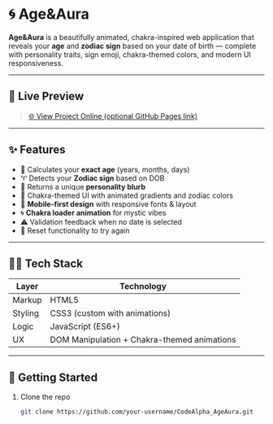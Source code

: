 # 🌀 Age&Aura

**Age&Aura** is a beautifully animated, chakra-inspired web application that reveals your **age** and **zodiac sign** based on your date of birth — complete with personality traits, sign emoji, chakra-themed colors, and modern UI responsiveness.

---

## 🔮 Live Preview

> [🌐 View Project Online (optional GitHub Pages link)](https://teethedeveloper.github.io/CodeAlpha_AgeAura/)

---

## ✨ Features

- 🎂 Calculates your **exact age** (years, months, days)
- ♈ Detects your **Zodiac sign** based on DOB
- 💫 Returns a unique **personality blurb**
- 🌈 Chakra-themed UI with animated gradients and zodiac colors
- 📱 **Mobile-first design** with responsive fonts & layout
- 🌀 **Chakra loader animation** for mystic vibes
- ⚠️ Validation feedback when no date is selected
- 🔁 Reset functionality to try again

---

## 🧙‍♂️ Tech Stack

| Layer      | Technology |
|------------|------------|
| Markup     | HTML5      |
| Styling    | CSS3 (custom with animations) |
| Logic      | JavaScript (ES6+) |
| UX         | DOM Manipulation + Chakra-themed animations |


---

## 🚀 Getting Started

1. Clone the repo  
   ```bash
   git clone https://github.com/your-username/CodeAlpha_AgeAura.git
